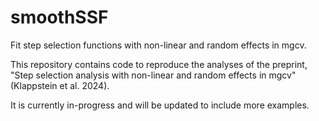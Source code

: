 # smoothSSF
Fit step selection functions with non-linear and random effects in mgcv.


This repository contains code to reproduce the analyses of the preprint, "Step selection analysis with non-linear and random effects in mgcv" (Klappstein et al. 2024). 

It is currently in-progress and will be updated to include more examples.